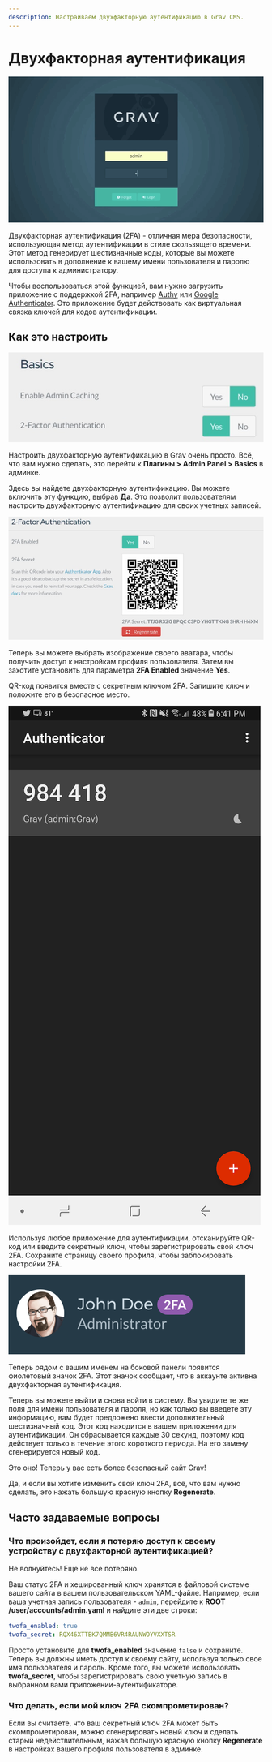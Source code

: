 ```yaml
---
description: Настраиваем двухфакторную аутентификацию в Grav CMS.
---
```


# Двухфакторная аутентификация

![Профиль администратора](auth3.gif)

Двухфакторная аутентификация (2FA) - отличная мера безопасности, использующая метод аутентификации в стиле скользящего времени. Этот метод генерирует шестизначные коды, которые вы можете использовать в дополнение к вашему имени пользователя и паролю для доступа к администратору.

Чтобы воспользоваться этой функцией, вам нужно загрузить приложение с поддержкой 2FA, например [Authy](https://authy.com/) или [Google Authenticator](https://play.google.com/store/apps/details?id=com.google.android.apps.authenticator2&hl=en). Это приложение будет действовать как виртуальная связка ключей для кодов аутентификации.

## Как это настроить

![](2fa_1.jpeg)

Настроить двухфакторную аутентификацию в Grav очень просто. Всё, что вам нужно сделать, это перейти к **Плагины > Admin Panel > Basics** в админке.

Здесь вы найдете двухфакторную аутентификацию. Вы можете включить эту функцию, выбрав **Да**. Это позволит пользователям настроить двухфакторную аутентификацию для своих учетных записей.

![](2fa_2.jpeg)

Теперь вы можете выбрать изображение своего аватара, чтобы получить доступ к настройкам профиля пользователя. Затем вы захотите установить для параметра **2FA Enabled** значение **Yes**.

QR-код появится вместе с секретным ключом 2FA. Запишите ключ и положите его в безопасное место.

![](2fa_4.png)

Используя любое приложение для аутентификации, отсканируйте QR-код или введите секретный ключ, чтобы зарегистрировать свой ключ 2FA. Сохраните страницу своего профиля, чтобы заблокировать настройки 2FA.

![](2fa_5.png)

Теперь рядом с вашим именем на боковой панели появится фиолетовый значок 2FA. Этот значок сообщает, что в аккаунте активна двухфакторная аутентификация.

Теперь вы можете выйти и снова войти в систему. Вы увидите те же поля для имени пользователя и пароля, но как только вы введете эту информацию, вам будет предложено ввести дополнительный шестизначный код. Этот код находится в вашем приложении для аутентификации. Он сбрасывается каждые 30 секунд, поэтому код действует только в течение этого короткого периода. На его замену сгенерируется новый код.

Это оно! Теперь у вас есть более безопасный сайт Grav!

Да, и если вы хотите изменить свой ключ 2FA, всё, что вам нужно сделать, это нажать большую красную кнопку **Regenerate**.

## Часто задаваемые вопросы

### Что произойдет, если я потеряю доступ к своему устройству с двухфакторной аутентификацией?

Не волнуйтесь! Еще не все потеряно.

Ваш статус 2FA и хешированный ключ хранятся в файловой системе вашего сайта в вашем пользовательском YAML-файле. Например, если ваша учетная запись пользователя - `admin`, перейдите к **ROOT /user/accounts/admin.yaml** и найдите эти две строки:

```yaml
twofa_enabled: true
twofa_secret: RQX46XTTBK7QMMB6VR4RAUNWOYVXXTSR
```

Просто установите для **twofa_enabled** значение `false` и сохраните. Теперь вы должны иметь доступ к своему сайту, используя только свое имя пользователя и пароль. Кроме того, вы можете использовать **twofa_secret**, чтобы зарегистрировать свою учетную запись в выбранном вами приложении-аутентификаторе.

### Что делать, если мой ключ 2FA скомпрометирован?

Если вы считаете, что ваш секретный ключ 2FA может быть скомпрометирован, можно сгенерировать новый ключ и сделать старый недействительным, нажав большую красную кнопку **Regenerate** в настройках вашего профиля пользователя в админке.
